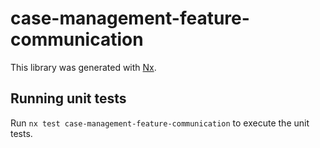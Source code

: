 # case-management-feature-communication

This library was generated with [Nx](https://nx.dev).

## Running unit tests

Run `nx test case-management-feature-communication` to execute the unit tests.
